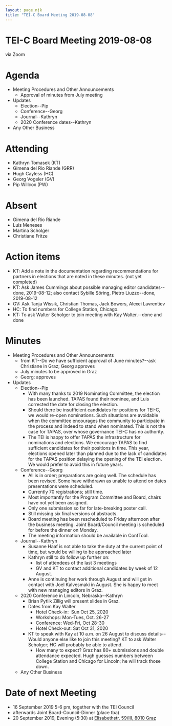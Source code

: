 ```yaml
---
layout: page.njk
title: "TEI-C Board Meeting 2019-08-08"
---
```

# TEI-C Board Meeting 2019-08-08
via Zoom


Agenda
======


* Meeting Procedures and Other Announcements
	+ Approval of minutes from July meeting
* Updates
	+ Election\-\-Pip
	+ Conference\-\-Georg
	+ Journal\-\-Kathryn
	+ 2020 Conference dates\-\-Kathryn
* Any Other Business


Attending
=========


* Kathryn Tomasek (KT)
* Gimena del Rio Riande (GRR)
* Hugh Cayless (HC)
* Georg Vogeler (GV)
* Pip Willcox (PW)


Absent
======


* Gimena del Rio Riande
* Luis Meneses
* Martina Scholger
* Christiane Fritze


Action items
============


* KT: Add a note in the documentation regarding recommendations for partners in elections that are noted in these minutes. (not yet completed)
* KT: Ask James Cummings about possible managing editor candidates\-\-done, 2019\-08\-12; also contact Sybille Söring, Pietro Liuzzo\-\-done, 2019\-08\-12
* GV: Ask Tanja Wissik, Christian Thomas, Jack Bowers, Alexei Lavrentiev
* HC: To find numbers for College Station, Chicago.
* KT: To ask Walter Scholger to join meeting with Kay Walter.\-\-done and done


Minutes
=======


* Meeting Procedures and Other Announcements
	+ from KT\-\-Do we have sufficient approval of June minutes?\-\-ask Christiane in Graz; Georg approves
	+ July minutes to be approved in Graz
	+ Georg: approves
* Updates
	+ Election\-\-Pip
		- With many thanks to 2019 Nominating Committee, the election has been launched. TAPAS found their nominee, and Luis corrected the date for closing the election.
		- Should there be insufficient candidates for positions for TEI\-C, we would re\-open nominations. Such situations are avoidable when the committee encourages the community to participate in the process and indeed to stand when nominated. This is not the case for TAPAS, over whose governance TEI\-C has no authority.
		- The TEI is happy to offer TAPAS the infrastructure for nominations and elections. We encourage TAPAS to find sufficient candidates for their positions in time. This year, elections opened later than planned due to the lack of candidates for the TAPAS position delaying the opening of the TEI election. We would prefer to avoid this in future years.
	+ Conference\-\-Georg
		- All is in order; preparations are going well. The schedule has been revised. Some have withdrawn as unable to attend on dates presentations were scheduled.
		- Currently 70 registrations; still time.
		- Most importantly for the Program Committee and Board, chairs have not yet been assigned.
		- Only one submission so far for late\-breaking poster call.
		- Still missing six final versions of abstracts.
		- Board meeting has been rescheduled to Friday afternoon after the business meeting. Joint Board/Council meeting is scheduled for before the dinner on Monday.
		- The meeting information should be available in ConfTool.
	+ Journal\-\-Kathryn
		- Susanne Haaf is not able to take the duty at the current point of time, but would be willing to be approached later
		- Kathryn still to do follow up further on: 
			* list of attendees of the last 3 meetings
			* GV and KT to contact additional candidates by week of 12 August.
		- Anne is continuing her work through August and will get in contact with Joel Kalvesmaki in August. She is happy to meet with new managing editors in Graz.
	+ 2020 Conference in Lincoln, Nebraska\-\-Kathryn
		- Brian Pytlik Zillig will present slides in Graz.
		- Dates from Kay Walter
			* Hotel Check\-in:  Sun Oct 25, 2020
			* Workshops: Mon\-Tues, Oct. 26\-27
			* Conference: Wed\-Fri, Oct 28\-30
			* Hotel Check\-out: Sat Oct 31, 2020
		- KT to speak with Kay at 10 a.m. on 26 August to discuss details\-\-Would anyone else like to join this meeting? KT to ask Walter Scholger; HC will probably be able to attend.
			* How many to expect? Graz has 80\+ submissions and double attendance expected. Hugh guesses numbers between College Station and Chicago for Lincoln; he will track those down.
	+ Any Other Business


Date of next Meeting
====================


* 16 September 2019 5\-6 pm, together with the TEI Council
* afterwards Joint Board\-Council\-Dinner (place tba)
* 20 September 2019, Evening (5:30\) at [Elisabethstr. 59/III, 8010 Graz](https://www.openstreetmap.org/way/96784564)
